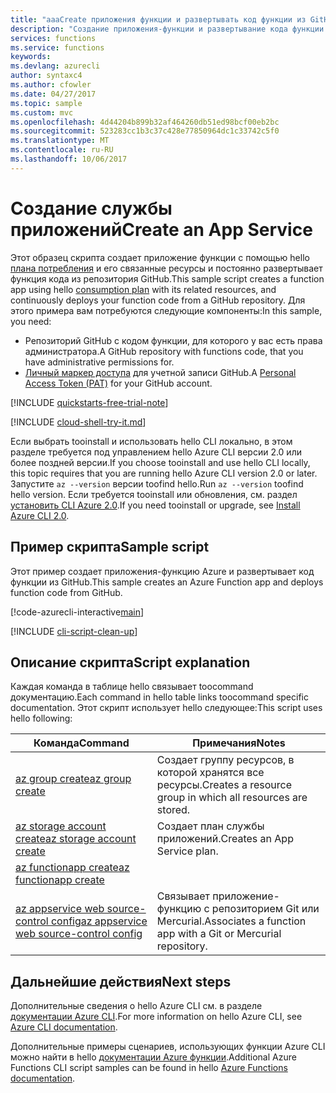 ```yaml
---
title: "aaaCreate приложения функции и развертывать код функции из GitHub | Документы Microsoft"
description: "Создание приложения-функции и развертывание кода функции из GitHub."
services: functions
ms.service: functions
keywords: 
ms.devlang: azurecli
author: syntaxc4
ms.author: cfowler
ms.date: 04/27/2017
ms.topic: sample
ms.custom: mvc
ms.openlocfilehash: 4d44204b899b32af464260db51ed98bcf00eb2bc
ms.sourcegitcommit: 523283cc1b3c37c428e77850964dc1c33742c5f0
ms.translationtype: MT
ms.contentlocale: ru-RU
ms.lasthandoff: 10/06/2017
---
```

# <a name="create-an-app-service"></a><span data-ttu-id="8431e-103">Создание службы приложений</span><span class="sxs-lookup"><span data-stu-id="8431e-103">Create an App Service</span></span>

<span data-ttu-id="8431e-104">Этот образец скрипта создает приложение функции с помощью hello [плана потребления](../functions-scale.md#consumption-plan) и его связанные ресурсы и постоянно развертывает функция кода из репозитория GitHub.</span><span class="sxs-lookup"><span data-stu-id="8431e-104">This sample script creates a function app using hello [consumption plan](../functions-scale.md#consumption-plan) with its related resources, and continuously deploys your function code from a GitHub repository.</span></span> <span data-ttu-id="8431e-105">Для этого примера вам потребуются следующие компоненты:</span><span class="sxs-lookup"><span data-stu-id="8431e-105">In this sample, you need:</span></span>

* <span data-ttu-id="8431e-106">Репозиторий GitHub с кодом функции, для которого у вас есть права администратора.</span><span class="sxs-lookup"><span data-stu-id="8431e-106">A GitHub repository with functions code, that you have administrative permissions for.</span></span>
* <span data-ttu-id="8431e-107">[Личный маркер доступа](https://help.github.com/articles/creating-an-access-token-for-command-line-use) для учетной записи GitHub.</span><span class="sxs-lookup"><span data-stu-id="8431e-107">A [Personal Access Token (PAT)](https://help.github.com/articles/creating-an-access-token-for-command-line-use) for your GitHub account.</span></span>

[!INCLUDE [quickstarts-free-trial-note](../../../includes/quickstarts-free-trial-note.md)]

[!INCLUDE [cloud-shell-try-it.md](../../../includes/cloud-shell-try-it.md)]

<span data-ttu-id="8431e-108">Если выбрать tooinstall и использовать hello CLI локально, в этом разделе требуется под управлением hello Azure CLI версии 2.0 или более поздней версии.</span><span class="sxs-lookup"><span data-stu-id="8431e-108">If you choose tooinstall and use hello CLI locally, this topic requires that you are running hello Azure CLI version 2.0 or later.</span></span> <span data-ttu-id="8431e-109">Запустите `az --version` версии toofind hello.</span><span class="sxs-lookup"><span data-stu-id="8431e-109">Run `az --version` toofind hello version.</span></span> <span data-ttu-id="8431e-110">Если требуется tooinstall или обновления, см. раздел [установить CLI Azure 2.0]( /cli/azure/install-azure-cli).</span><span class="sxs-lookup"><span data-stu-id="8431e-110">If you need tooinstall or upgrade, see [Install Azure CLI 2.0]( /cli/azure/install-azure-cli).</span></span> 

## <a name="sample-script"></a><span data-ttu-id="8431e-111">Пример скрипта</span><span class="sxs-lookup"><span data-stu-id="8431e-111">Sample script</span></span>

<span data-ttu-id="8431e-112">Этот пример создает приложения-функцию Azure и развертывает код функции из GitHub.</span><span class="sxs-lookup"><span data-stu-id="8431e-112">This sample creates an Azure Function app and deploys function code from GitHub.</span></span>

[!code-azurecli-interactive[main](../../../cli_scripts/azure-functions/deploy-function-app-with-function-github-continuous/deploy-function-app-with-function-github-continuous.sh?highlight=3-4 "Azure Service")]

[!INCLUDE [cli-script-clean-up](../../../includes/cli-script-clean-up.md)]

## <a name="script-explanation"></a><span data-ttu-id="8431e-113">Описание скрипта</span><span class="sxs-lookup"><span data-stu-id="8431e-113">Script explanation</span></span>

<span data-ttu-id="8431e-114">Каждая команда в таблице hello связывает toocommand документацию.</span><span class="sxs-lookup"><span data-stu-id="8431e-114">Each command in hello table links toocommand specific documentation.</span></span> <span data-ttu-id="8431e-115">Этот скрипт использует hello следующее:</span><span class="sxs-lookup"><span data-stu-id="8431e-115">This script uses hello following:</span></span>

| <span data-ttu-id="8431e-116">Команда</span><span class="sxs-lookup"><span data-stu-id="8431e-116">Command</span></span> | <span data-ttu-id="8431e-117">Примечания</span><span class="sxs-lookup"><span data-stu-id="8431e-117">Notes</span></span> |
|---|---|
| [<span data-ttu-id="8431e-118">az group create</span><span class="sxs-lookup"><span data-stu-id="8431e-118">az group create</span></span>](https://docs.microsoft.com/cli/azure/group#create) | <span data-ttu-id="8431e-119">Создает группу ресурсов, в которой хранятся все ресурсы.</span><span class="sxs-lookup"><span data-stu-id="8431e-119">Creates a resource group in which all resources are stored.</span></span> |
| [<span data-ttu-id="8431e-120">az storage account create</span><span class="sxs-lookup"><span data-stu-id="8431e-120">az storage account create</span></span>](https://docs.microsoft.com/cli/azure/appservice/plan#create) | <span data-ttu-id="8431e-121">Создает план службы приложений.</span><span class="sxs-lookup"><span data-stu-id="8431e-121">Creates an App Service plan.</span></span> |
| [<span data-ttu-id="8431e-122">az functionapp create</span><span class="sxs-lookup"><span data-stu-id="8431e-122">az functionapp create</span></span>](https://docs.microsoft.com/cli/azure/appservice/web#delete) |
| [<span data-ttu-id="8431e-123">az appservice web source-control config</span><span class="sxs-lookup"><span data-stu-id="8431e-123">az appservice web source-control config</span></span>](https://docs.microsoft.com/cli/azure/appservice/web/source-control#config) | <span data-ttu-id="8431e-124">Связывает приложение-функцию с репозиторием Git или Mercurial.</span><span class="sxs-lookup"><span data-stu-id="8431e-124">Associates a function app with a Git or Mercurial repository.</span></span> |

## <a name="next-steps"></a><span data-ttu-id="8431e-125">Дальнейшие действия</span><span class="sxs-lookup"><span data-stu-id="8431e-125">Next steps</span></span>

<span data-ttu-id="8431e-126">Дополнительные сведения о hello Azure CLI см. в разделе [документации Azure CLI](https://docs.microsoft.com/cli/azure/overview).</span><span class="sxs-lookup"><span data-stu-id="8431e-126">For more information on hello Azure CLI, see [Azure CLI documentation](https://docs.microsoft.com/cli/azure/overview).</span></span>

<span data-ttu-id="8431e-127">Дополнительные примеры сценариев, использующих функции Azure CLI можно найти в hello [документации Azure функции](../functions-cli-samples.md).</span><span class="sxs-lookup"><span data-stu-id="8431e-127">Additional Azure Functions CLI script samples can be found in hello [Azure Functions documentation](../functions-cli-samples.md).</span></span>
